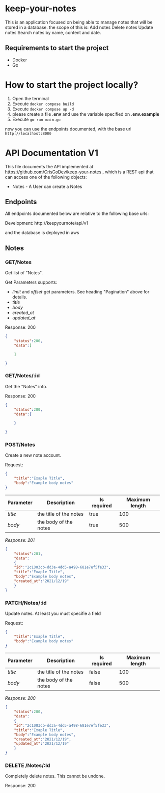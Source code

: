 # keep-your-notes
This is an application focused on being able to manage notes that will be stored in a database. the scope of this is: Add notes Delete notes Update notes Search notes by name, content and date.

## Requirements to start the project
- Docker
- Go

# How to start the project locally?
1. Open the terminal
2. Execute `docker compose build`
3. Execute `docker compose up -d`
4. please create a file **.env** and use the variable specified on **.env.example**
5. Execute ```go run main.go```

now you can use the endpoints documented, with the base url ```http://localhost:8000```

# API Documentation V1

This file documents the API implemented at
https://github.com/CrisGoDev/keep-your-notes , which is a
REST api that can access one of the following objects:
- Notes - A User can create a Notes

## Endpoints

All endpoints documented below are relative to the following base urls:

Development: http://keepyournote/api/v1

and the database is deployed in aws

## Notes

### GET/Notes

Get list of "Notes".

Get Parameters supports:
- *limit* and *offset* get parameters. See
heading "Pagination" above for details.
- *title*
- *body*
- *created_at*
- *updated_at*

Response: 200

```json
{
    "status":200,
    "data":[

    ]

}
```


### GET/Notes/:id

Get the "Notes" info.

Response: 200

```json
{
    "status":200,
    "data":{
        
    }

}
```

### POST/Notes
Create a new note account.

Request:

```json
{
    "title":"Exaple Title",
    "body":"Example body notes"
}
```
| Parameter | Description |Is required|Maximum length|
| ----------- | ----------- |-----------|-----------|
| *title* | the title of the notes | true|100|
| *body* | the body of the notes | true|500|

*Response: 201*

```json
{
    "status":201,
    "data":
    {
    "id":"2c1003cb-dd3a-4dd5-a498-681e7ef5fe33",
    "title":"Exaple Title",
    "body":"Example body notes",
    "created_at":"2021/12/19"
    }
}
```

### PATCH/Notes/:id
Update notes.
 At least you must specifie a field

Request:

```json
{
    "title":"Exaple Title",
    "body":"Example body notes"
}
```
| Parameter | Description |Is required|Maximum length|
| ----------- | ----------- |-----------|-----------|
| *title* | the title of the notes | false|100|
| *body* | the body of the notes | false|500|

*Response: 200*

```json
{
    "status":200,
    "data":
    {
    "id":"2c1003cb-dd3a-4dd5-a498-681e7ef5fe33",
    "title":"Exaple Title",
    "body":"Example body notes",
    "created_at":"2021/12/19",
    "updated_at":"2021/12/19"
    }
}
```

### DELETE /Notes/:Id

Completely delete notes. This cannot be
undone.

Response: 200